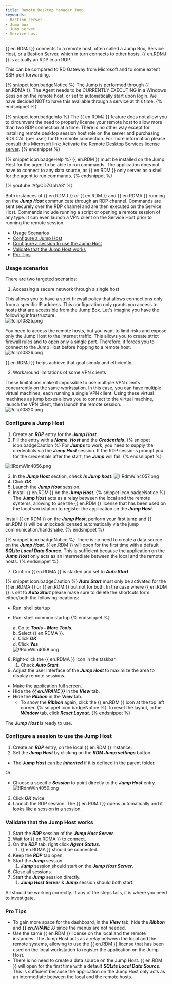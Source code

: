 ```yaml
---
title: Remote Desktop Manager Jump
keywords:
- Bastion server
- Jump box
- Jump server
- Service host
---
```

{{ en.RDMJ }} connects to a remote host, often called a Jump Box, Service Host, or a Bastion Server, which in turn connects to other hosts. {{ en.RDMJ }} is actually an RDP in an RDP.  

This can be compared to RD Gateway from Microsoft and to some extent SSH port forwarding.  

{% snippet icon.badgeNotice %} 
The Jump is performed through {{ en.RDMA }}. The Agent needs to be CURRENTLY EXECUTING in a Windows Session on the remote host, or set to automatically start upon login. We have decided NOT to have this available through a service at this time. 
{% endsnippet %}
 
{% snippet icon.badgeInfo %} 
The {{ en.RDMJ }} feature does not allow you to circumvent the need to properly license your remote host to allow more than two RDP connection at a time. There is no other way except for installing remote desktop session host role on the server and purchasing RDS CAL (per user) for the remote connection. For more information please consult this Microsoft link: [Activate the Remote Desktop Services license server](https://learn.microsoft.com/en-us/windows-server/remote/remote-desktop-services/rds-activate-license-server). 
{% endsnippet %}
 
{% snippet icon.badgeHelp %} 
{{ en.RDM }} must be installed on the Jump Host for the agent to be able to run commands. The application does not have to connect to any data source, as {{ en.RDM }} only serves as a shell for the agent to run commands. 
{% endsnippet %}
 
{% youtube 'AfpCDZGphA8' %}  

Both instances of {{ en.RDMJ }} or {{ en.RDM }} and {{ en.RDMA }} running on the ***Jump Host*** communicate through an RDP channel. Commands are sent securely over the RDP channel and are then executed on the Service Host. Commands include running a script or opening a remote session of any type. It can even launch a VPN client on the Service Host prior to running the remote session.  

* [Usage Scenarios](#usage-scenarios) 
* [Configure a Jump Host](#configure-a-jump-host) 
* [Configure a session to use the Jump Host](#configure-a-session-to-use-the-jump-host) 
* [Validate that the Jump Host works](#validate-that-the-jump-host-works) 
* [Pro Tips](#pro-tips) 

### Usage scenarios 

There are two targeted scenarios:  

1. Accessing a secure network through a single host  

This allows you to have a strict firewall policy that allows connections only from a specific IP address. This configuration only grants you access to hosts that are accessible from the Jump Box. Let's imagine you have the following infrastructure:  
![!!clip10825.png](https://webdevolutions.azureedge.net/docs/en/rdm/windows/clip10825.png) 

You need to access the remote hosts, but you want to limit risks and expose only the Jump Host to the internet traffic. This allows you to create strict firewall rules and to open only a single port. Therefore, it forces you to connect to the Jump Host before hopping to a remote host.  
![!!clip10826.png](https://webdevolutions.azureedge.net/docs/en/rdm/windows/clip10826.png) 

{{ en.RDMJ }} helps achieve that goal simply and efficiently.  

2. Workaround limitations of some VPN clients 

These limitations make it impossible to use multiple VPN clients concurrently on the same workstation. In this case, you can have multiple virtual machines, each running a single VPN client. Using these virtual machines as jump boxes allows you to connect to the virtual machine, launch the VPN client, then launch the remote session.  
![!!clip10820.png](https://webdevolutions.azureedge.net/docs/en/rdm/windows/clip10820.png) 

### Configure a Jump Host 

1. Create an ***RDP*** entry for the ***Jump Host***. 
1. Fill the entry with a ***Name***, ***Host*** and the ***Credentials***. 
{% snippet icon.badgeCaution %} 
For ***Jumps*** to work, you need to supply the credentials via the ***Jump Host*** session. If the RDP sessions prompt you for the credentials after the start, the ***Jump*** will fail. 
{% endsnippet %}
 
![!!RdmWin4056.png](https://webdevolutions.azureedge.net/docs/en/rdm/windows/RdmWin4056.png) 

3. In the ***Jump Host*** section, check ***Is Jump host***. 
![!!RdmWin4057.png](https://webdevolutions.azureedge.net/docs/en/rdm/windows/RdmWin4057.png) 
1. Click ***OK***. 
1. Launch the ***Jump Host*** session. 
1. Install {{ en.RDM }} on the ***Jump Host***. 
{% snippet icon.badgeNotice %} 
The ***Jump Host*** acts as a relay between the local and the remote systems, allowing to use the {{ en.RDM }} license that has been used on the local workstation to register the application on the ***Jump Host***.  

Install {{ en.RDM }} on the ***Jump Host***, perform your first jump and {{ en.RDM }} will be unlocked/licensed automatically via the jump communication/handshake. 
{% endsnippet %}
 
{% snippet icon.badgeNotice %} 
There is no need to create a data source on the ***Jump Host***. {{ en.RDM }} will open for the first time with a default ***SQLite Local Data Source***. This is sufficient because the application on the ***Jump Host*** only acts as an intermediate between the local and the remote hosts. 
{% endsnippet %}
 
7. Confirm {{ en.RDMA }} is started and set to ***Auto Start***. 

{% snippet icon.badgeCaution %} 
***Auto Start*** must only be activated for the {{ en.RDMA }} or {{ en.RDM }} but not for both. In the case where {{ en.RDM }} is set to ***Auto Start*** please make sure to delete the shortcuts form either/both the following locations:  

* Run: shell:startup 
* Run: shell:common startup 
{% endsnippet %}
 

    a. Go to ***Tools - More Tools***.  
    b. Select {{ en.RDMA }}.  
    c. Click ***OK***.  
    d. Click ***Yes***.  
    ![!!RdmWin4058.png](https://webdevolutions.azureedge.net/docs/en/rdm/windows/RdmWin4058.png) 

8. Right-click the {{ en.RDMA }} icon in the taskbar. 
    1. Check ***Auto Start***. 
1. Adjust the user interface of the ***Jump Host*** to maximize the area to display remote sessions. 
* Make the application full screen. 
* Hide the ***{{ en.NPANE }}*** in the ***View*** tab. 
* Hide the ***Ribbon*** in the ***View*** tab. 
    * To show the ***Ribbon*** again, click the {{ en.RDM }} icon at the top left corner. 
{% snippet icon.badgeNotice %} 
To reset the layout, in the ***Window*** tab, click ***Reset Layout***. 
{% endsnippet %}
 
The ***Jump Host*** is ready to use. 

### Configure a session to use the Jump Host 

1. Create an ***RDP*** entry, on the local {{ en.RDM }} instance. 
1. Set the ***Jump Host*** by clicking on the ***RDM Jump settings*** button. 
* The ***Jump Host*** can be ***Inherited*** if it is defined in the parent folder.  

Or 
* Choose a specific ***Session*** to point directly to the ***Jump Host*** entry. 
![!!RdmWin4059.png](https://webdevolutions.azureedge.net/docs/en/rdm/windows/RdmWin4059.png) 

3. Click ***OK*** twice. 
1. Launch the RDP session. The {{ en.RDMJ }} opens automatically and it looks like a session in a session. 

### Validate that the Jump Host works 

1. Start the ***RDP*** session of the ***Jump Host Server***. 
1. Wait for {{ en.RDMA }} to connect. 
1. On the ***RDP*** tab, right click ***Agent Status***. 
    1. {{ en.RDMA }} should be connected. 
1. Keep the ***RDP*** tab open. 
1. Start the ***Jump*** session. 
    1. ***Jump*** session should start on the ***Jump Host Server***. 
1. Close all sessions. 
1. Start the ***Jump*** session directly. 
    1. ***Jump Host Server*** & ***Jump*** session should both start.  

All should be working correctly. If any of the steps fails, it is where you need to investigate. 

### Pro Tips 

* To gain more space for the dashboard, in the ***View*** tab, hide the ***Ribbon*** and ***{{ en.NPANE }}*** since the menus are not needed. 
* Use the same {{ en.RDM }} license on the local and the remote instances. The Jump Host acts as a relay between the local and the remote systems, allowing to use the {{ en.RDM }} license that has been used on the local workstation to register the application on the Jump Host. 
* There is no need to create a data source on the Jump Host. {{ en.RDM }} will open for the first time with a default ***SQLite Local Data Source***. This is sufficient because the application on the Jump Host only acts as an intermediate between the local and the remote hosts. 

